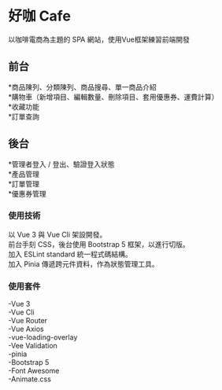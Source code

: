 # 好咖 Cafe
以咖啡電商為主題的 SPA 網站，使用Vue框架練習前端開發

## 前台
*商品陳列、分類陳列、商品搜尋、單一商品介紹<br>
*購物車（新增項目、編輯數量、刪除項目、套用優惠券、運費計算）<br>
*收藏功能<br>
*訂單查詢<br>

## 後台
*管理者登入 / 登出、驗證登入狀態<br>
*產品管理<br>
*訂單管理<br>
*優惠券管理<br>

### 使用技術
以 Vue 3 與 Vue Cli 架設開發。<br>
前台手刻 CSS，後台使用 Bootstrap 5 框架，以進行切版。<br>
加入 ESLint standard 統一程式碼結構。<br>
加入 Pinia 傳遞跨元件資料，作為狀態管理工具。<br>

### 使用套件
-Vue 3<br>
-Vue Cli<br>
-Vue Router<br>
-Vue Axios<br>
-vue-loading-overlay<br>
-Vee Validation<br>
-pinia<br>
-Bootstrap 5<br>
-Font Awesome<br>
-Animate.css


